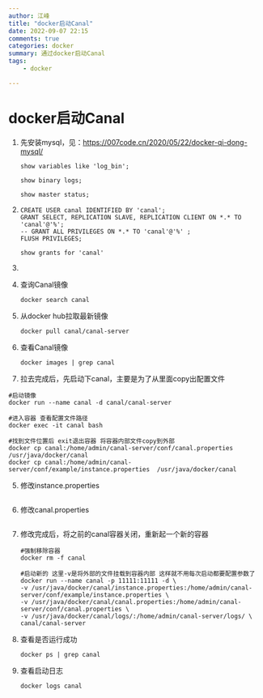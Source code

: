 ```yaml
---
author: 江峰
title: "docker启动Canal"
date: 2022-09-07 22:15
comments: true
categories: docker
summary: 通过docker启动Canal
tags: 
	- docker

---
```


# docker启动Canal



1. 先安装mysql，见：https://007code.cn/2020/05/22/docker-qi-dong-mysql/

   ```
   show variables like 'log_bin';
   
   show binary logs;
   
   show master status;
   ```
   
2. ```
   CREATE USER canal IDENTIFIED BY 'canal';    
   GRANT SELECT, REPLICATION SLAVE, REPLICATION CLIENT ON *.* TO 'canal'@'%';  
   -- GRANT ALL PRIVILEGES ON *.* TO 'canal'@'%' ;  
   FLUSH PRIVILEGES; 
   
   show grants for 'canal' 
   
   ```

3. 



1. 查询Canal镜像

   ```
   docker search canal
   ```

2. 从docker hub拉取最新镜像

   ```
   docker pull canal/canal-server
   ```

3. 查看Canal镜像

   ```
   docker images | grep canal
   ```

4.  拉去完成后，先启动下canal，主要是为了从里面copy出配置文件

   ```
   #启动镜像 
   docker run --name canal -d canal/canal-server
   
   #进入容器 查看配置文件路径
   docker exec -it canal bash
    
   #找到文件位置后 exit退出容器 将容器内部文件copy到外部
   docker cp canal:/home/admin/canal-server/conf/canal.properties /usr/java/docker/canal
   docker cp canal:/home/admin/canal-server/conf/example/instance.properties  /usr/java/docker/canal
   ```

   

5. 修改instance.properties

   ```
   ```

6. 修改canal.properties

   ```
   
   ```

7. 修改完成后，将之前的canal容器关闭，重新起一个新的容器

   ```
   #强制移除容器
   docker rm -f canal
    
   #启动新的 这里-v是将外部的文件挂载到容器内部 这样就不用每次启动都要配置参数了
   docker run --name canal -p 11111:11111 -d \
   -v /usr/java/docker/canal/instance.properties:/home/admin/canal-server/conf/example/instance.properties \
   -v /usr/java/docker/canal/canal.properties:/home/admin/canal-server/conf/canal.properties \
   -v /usr/java/docker/canal/logs/:/home/admin/canal-server/logs/ \
   canal/canal-server
   ```
   
8. 查看是否运行成功

   ```
   docker ps | grep canal
   ```

9. 查看启动日志

   ```
   docker logs canal
   ```

   